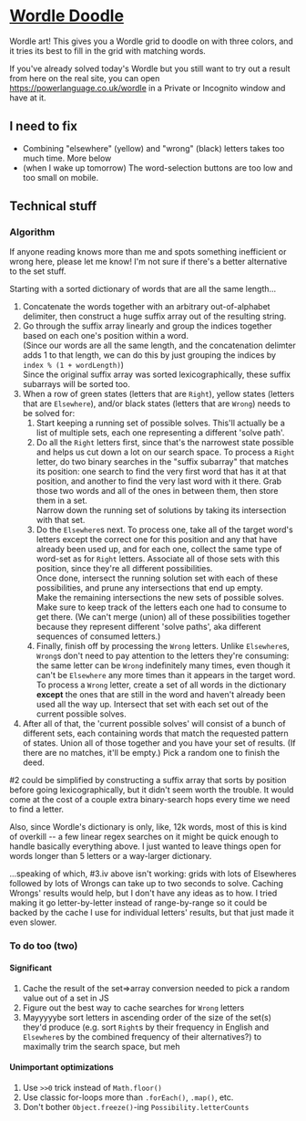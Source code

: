 # [Wordle Doodle](https://supposedly.github.io/wordledoodle)

Wordle art! This gives you a Wordle grid to doodle on with three colors, and it tries its best to fill in the grid with matching words.

If you've already solved today's Wordle but you still want to try out a result from here on the real site,
you can open https://powerlanguage.co.uk/wordle in a Private or Incognito window and have at it.

## I need to fix
- Combining "elsewhere" (yellow) and "wrong" (black) letters takes too much time. More below
- (when I wake up tomorrow) The word-selection buttons are too low and too small on mobile.

## Technical stuff

### Algorithm
If anyone reading knows more than me and spots something inefficient or wrong here, please let me know! I'm not sure if there's
a better alternative to the set stuff.

Starting with a sorted dictionary of words that are all the same length...
1. Concatenate the words together with an arbitrary out-of-alphabet delimiter, then construct a huge suffix array out of the resulting string.
2. Go through the suffix array linearly and group the indices together based on each one's position within a word.  
   (Since our words are all the same length, and the concatenation delimter adds 1 to that length, we can do this by just
   grouping the indices by `index % (1 + wordLength)`)  
   Since the original suffix array was sorted lexicographically, these suffix subarrays will be sorted too.
3. When a row of green states (letters that are `Right`), yellow states (letters that are `Elsewhere`), and/or black states
   (letters that are `Wrong`) needs to be solved for:
    1. Start keeping a running set of possible solves. This'll actually be a list of multiple sets, each one representing a different 'solve path'.
    2. Do all the `Right` letters first, since that's the narrowest state possible and helps us cut down a lot on our search space.
       To process a `Right` letter, do two binary searches in the "suffix subarray" that matches its position: one search to find
       the very first word that has it at that position, and another to find the very last word with it there. Grab those two
       words and all of the ones in between them, then store them in a set.  
       Narrow down the running set of solutions by taking its intersection with that set.  
    3. Do the `Elsewhere`s next. To process one, take all of the target word's letters except the correct one for this position and
       any that have already been used up, and for each one, collect the same type of word-set as for `Right` letters. Associate
       all of those sets with this position, since they're all different possibilities.  
       Once done, intersect the running solution set with each of these possibilities, and prune any intersections that end up empty.  
       Make the remaining intersections the new sets of possible solves. Make sure to keep track of the letters each one had to consume to
       get there. (We can't merge (union) all of these possibilities together because they represent different 'solve paths', aka
       different sequences of consumed letters.)
    4. Finally, finish off by processing the `Wrong` letters. Unlike `Elsewhere`s, `Wrong`s don't need to pay attention to the letters
       they're consuming: the same letter can be `Wrong` indefinitely many times, even though it can't be `Elsewhere` any more times
       than it appears in the target word.  
       To process a `Wrong` letter, create a set of all words in the dictionary **except** the ones that are still in the word and
       haven't already been used all the way up. Intersect that set with each set out of the current possible solves.
4. After all of that, the 'current possible solves' will consist of a bunch of different sets, each containing words that match
   the requested pattern of states. Union all of those together and you have your set of results. (If there are no matches, it'll be
   empty.) Pick a random one to finish the deed.

\#2 could be simplified by constructing a suffix array that sorts by position before going lexicographically, but it didn't
seem worth the trouble. It would come at the cost of a couple extra binary-search hops every time we need to find a letter.

Also, since Wordle's dictionary is only, like, 12k words, most of this is kind of overkill --
a few linear regex searches on it might be quick enough to handle basically everything above. I just wanted to leave things open for
words longer than 5 letters or a way-larger dictionary.

...speaking of which, #3.iv above isn't working: grids with lots of Elsewheres followed by lots of Wrongs can take up to two seconds to solve.
Caching Wrongs' results would help, but I don't have any ideas as to how. I tried making it go letter-by-letter instead of range-by-range so it
could be backed by the cache I use for individual letters' results, but that just made it even slower.

### To do too (two)

#### Significant
1. Cache the result of the set=>array conversion needed to pick a random value out of a set in JS
2. Figure out the best way to cache searches for `Wrong` letters
3. Mayyyyybe sort letters in ascending order of the size of the set(s) they'd produce (e.g. sort `Right`s by their frequency in
   English and `Elsewhere`s by the combined frequency of their alternatives?) to maximally trim the search space, but meh

#### Unimportant optimizations
1. Use `>>0` trick instead of `Math.floor()`
2. Use classic for-loops more than `.forEach()`, `.map()`, etc.
3. Don't bother `Object.freeze()`-ing `Possibility.letterCounts`
